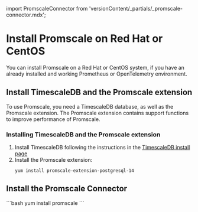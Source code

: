 import PromscaleConnector from 'versionContent/_partials/_promscale-connector.mdx';

# Install Promscale on Red Hat or CentOS
You can install Promscale on a Red Hat or CentOS system, if you have an
already installed and working Prometheus or OpenTelemetry environment.

## Install TimescaleDB and the Promscale extension
To use Promscale, you need a TimescaleDB database, as well as the Promscale
extension. The Promscale extension contains support functions to improve
performance of Promscale.

<procedure>

### Installing TimescaleDB and the Promscale extension

1.  Install TimescaleDB following the instructions in the
    [TimescaleDB install page][tsdb-install-self-hosted]
1.  Install the Promscale extension:
    ```
    yum install promscale-extension-postgresql-14
    ```    

</procedure>

## Install the Promscale Connector
<PromscaleConnector />
   ```bash
      yum install promscale
   ```

[tsdb-install-self-hosted]: /install/:currentVersion:/self-hosted/